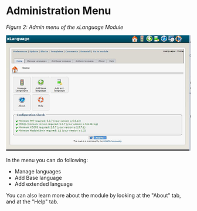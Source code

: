 # Administration Menu

 _Figure 2: Admin menu of the xLanguage Module_

![image002.jpg](.gitbook/assets/image002.jpg)

In the menu you can do following:

* Manage languages
* Add Base language
* Add extended language

You can also learn more about the module by looking at the "About" tab, and at the "Help" tab.

